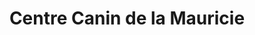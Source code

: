 ---
title: "Centre Canin de la Mauricie"
url: /trois-rivieres/centre-canin-de-la-mauricie/
shop: Tiersalon
---